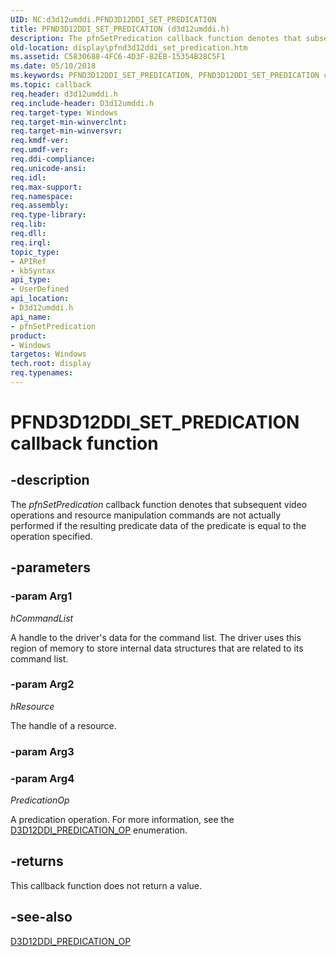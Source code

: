 ```yaml
---
UID: NC:d3d12umddi.PFND3D12DDI_SET_PREDICATION
title: PFND3D12DDI_SET_PREDICATION (d3d12umddi.h)
description: The pfnSetPredication callback function denotes that subsequent video operations and resource manipulation commands are not actually performed if the resulting predicate data of the predicate is equal to the operation specified.
old-location: display\pfnd3d12ddi_set_predication.htm
ms.assetid: C5830688-4FC6-4D3F-82EB-15354B28C5F1
ms.date: 05/10/2018
ms.keywords: PFND3D12DDI_SET_PREDICATION, PFND3D12DDI_SET_PREDICATION callback, d3d12umddi/pfnSetPredication, display.pfnd3d12ddi_set_predication, pfnSetPredication, pfnSetPredication callback function [Display Devices]
ms.topic: callback
req.header: d3d12umddi.h
req.include-header: D3d12umddi.h
req.target-type: Windows
req.target-min-winverclnt:
req.target-min-winversvr:
req.kmdf-ver:
req.umdf-ver:
req.ddi-compliance:
req.unicode-ansi:
req.idl:
req.max-support:
req.namespace:
req.assembly:
req.type-library:
req.lib:
req.dll:
req.irql:
topic_type:
- APIRef
- kbSyntax
api_type:
- UserDefined
api_location:
- D3d12umddi.h
api_name:
- pfnSetPredication
product:
- Windows
targetos: Windows
tech.root: display
req.typenames: 
---
```


# PFND3D12DDI_SET_PREDICATION callback function


## -description


The <i>pfnSetPredication</i> callback function denotes that subsequent video operations and resource manipulation commands are not actually performed if the resulting predicate data of the predicate is equal to the operation specified.


## -parameters




### -param Arg1

*hCommandList*

A handle to the driver's data for the command list. The driver uses this region of memory to store internal data structures that are related to its command list.

### -param Arg2

*hResource*

The handle of a resource.

### -param Arg3


### -param Arg4

*PredicationOp*

A predication operation. For more information, see the <a href="https://docs.microsoft.com/windows-hardware/drivers/ddi/content/d3d12umddi/ne-d3d12umddi-d3d12ddi_predication_op">D3D12DDI_PREDICATION_OP</a> enumeration.



## -returns



This callback function does not return a value.




## -see-also




<a href="https://docs.microsoft.com/windows-hardware/drivers/ddi/content/d3d12umddi/ne-d3d12umddi-d3d12ddi_predication_op">D3D12DDI_PREDICATION_OP</a>
 

 


